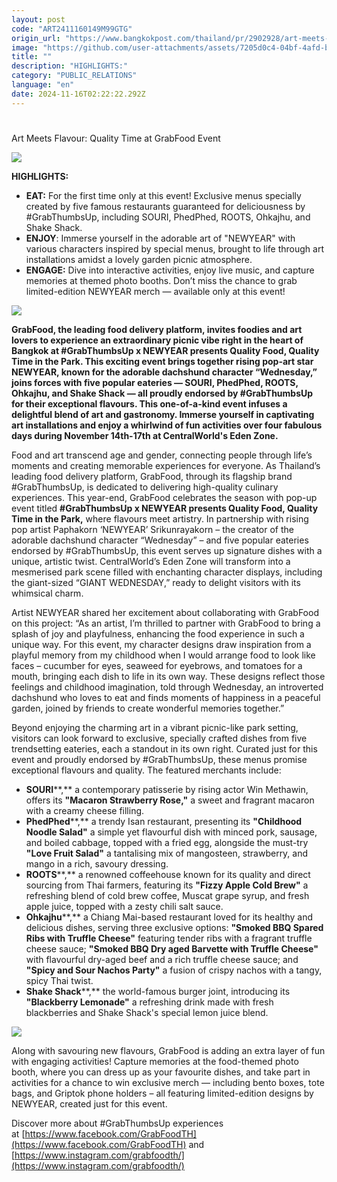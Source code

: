 ```yaml
---
layout: post
code: "ART2411160149M99GTG"
origin_url: "https://www.bangkokpost.com/thailand/pr/2902928/art-meets-flavour-quality-time-at-grabfood-event"
image: "https://github.com/user-attachments/assets/7205d0c4-04bf-4afd-b0dc-898176cdf63b"
title: ""
description: "HIGHLIGHTS:"
category: "PUBLIC_RELATIONS"
language: "en"
date: 2024-11-16T02:22:22.292Z
---
```


# 

Art Meets Flavour: Quality Time at GrabFood Event

![](https://github.com/user-attachments/assets/6c3a6b1e-6fdd-4edc-95e2-241f492d97bb)

**HIGHLIGHTS:**

*   **EAT:** For the first time only at this event! Exclusive menus specially created by five famous restaurants guaranteed for deliciousness by #GrabThumbsUp, including SOURI, PhedPhed, ROOTS, Ohkajhu, and Shake Shack.
*   **ENJOY**: Immerse yourself in the adorable art of "NEWYEAR" with various characters inspired by special menus, brought to life through art installations amidst a lovely garden picnic atmosphere.
*   **ENGAGE:** Dive into interactive activities, enjoy live music, and capture memories at themed photo booths. Don’t miss the chance to grab limited-edition NEWYEAR merch — available only at this event!

![](https://github.com/user-attachments/assets/e6e6b5a3-bfc2-4e9a-afce-133b0bafde37)

**GrabFood, the leading food delivery platform, invites foodies and art lovers to experience an extraordinary picnic vibe right in the heart of Bangkok at #GrabThumbsUp x NEWYEAR presents Quality Food, Quality Time in the Park. This exciting event brings together rising pop-art star NEWYEAR, known for the adorable dachshund character “Wednesday,” joins forces with five popular eateries — SOURI, PhedPhed, ROOTS, Ohkajhu, and Shake Shack — all proudly endorsed by #GrabThumbsUp for their exceptional flavours. This one-of-a-kind event infuses a delightful blend of art and gastronomy. Immerse yourself in captivating art installations and enjoy a whirlwind of fun activities over four fabulous days during November 14th-17th at CentralWorld's Eden Zone.**

Food and art transcend age and gender, connecting people through life’s moments and creating memorable experiences for everyone. As Thailand’s leading food delivery platform, GrabFood, through its flagship brand #GrabThumbsUp, is dedicated to delivering high-quality culinary experiences. This year-end, GrabFood celebrates the season with pop-up event titled **#GrabThumbsUp x NEWYEAR presents Quality Food, Quality Time in the Park,** where flavours meet artistry. In partnership with rising pop artist Paphakorn ‘NEWYEAR’ Srikunrayakorn – the creator of the adorable dachshund character “Wednesday” – and five popular eateries endorsed by #GrabThumbsUp, this event serves up signature dishes with a unique, artistic twist. CentralWorld’s Eden Zone will transform into a mesmerised park scene filled with enchanting character displays, including the giant-sized “GIANT WEDNESDAY,” ready to delight visitors with its whimsical charm.

Artist NEWYEAR shared her excitement about collaborating with GrabFood on this project: “As an artist, I’m thrilled to partner with GrabFood to bring a splash of joy and playfulness, enhancing the food experience in such a unique way. For this event, my character designs draw inspiration from a playful memory from my childhood when I would arrange food to look like faces – cucumber for eyes, seaweed for eyebrows, and tomatoes for a mouth, bringing each dish to life in its own way. These designs reflect those feelings and childhood imagination, told through Wednesday, an introverted dachshund who loves to eat and finds moments of happiness in a peaceful garden, joined by friends to create wonderful memories together.”

Beyond enjoying the charming art in a vibrant picnic-like park setting, visitors can look forward to exclusive, specially crafted dishes from five trendsetting eateries, each a standout in its own right. Curated just for this event and proudly endorsed by #GrabThumbsUp, these menus promise exceptional flavours and quality. The featured merchants include:

*   **SOURI****,** a contemporary patisserie by rising actor Win Methawin, offers its **"Macaron Strawberry Rose,"** a sweet and fragrant macaron with a creamy cheese filling.
*   **PhedPhed****,** a trendy Isan restaurant, presenting its **"Childhood Noodle Salad"** a simple yet flavourful dish with minced pork, sausage, and boiled cabbage, topped with a fried egg, alongside the must-try **"Love Fruit Salad"** a tantalising mix of mangosteen, strawberry, and mango in a rich, savoury dressing.
*   **ROOTS****,** a renowned coffeehouse known for its quality and direct sourcing from Thai farmers, featuring its **"Fizzy Apple Cold Brew"** a refreshing blend of cold brew coffee, Muscat grape syrup, and fresh apple juice, topped with a zesty chili salt sauce.
*   **Ohkajhu****,** a Chiang Mai-based restaurant loved for its healthy and delicious dishes, serving three exclusive options: **"Smoked BBQ Spared Ribs with Truffle Cheese"** featuring tender ribs with a fragrant truffle cheese sauce; **"Smoked BBQ Dry aged Barvette with Truffle Cheese"** with flavourful dry-aged beef and a rich truffle cheese sauce; and **"Spicy and Sour Nachos Party"** a fusion of crispy nachos with a tangy, spicy Thai twist.
*   **Shake Shack****,** the world-famous burger joint, introducing its **"Blackberry Lemonade"** a refreshing drink made with fresh blackberries and Shake Shack's special lemon juice blend.

![](https://github.com/user-attachments/assets/82fb9dc5-52e3-460a-8046-69d265936918)

Along with savouring new flavours, GrabFood is adding an extra layer of fun with engaging activities! Capture memories at the food-themed photo booth, where you can dress up as your favourite dishes, and take part in activities for a chance to win exclusive merch — including bento boxes, tote bags, and Griptok phone holders – all featuring limited-edition designs by NEWYEAR, created just for this event. 

Discover more about #GrabThumbsUp experiences at [https://www.facebook.com/GrabFoodTH](https://www.facebook.com/GrabFoodTH) and [https://www.instagram.com/grabfoodth/](https://www.instagram.com/grabfoodth/)